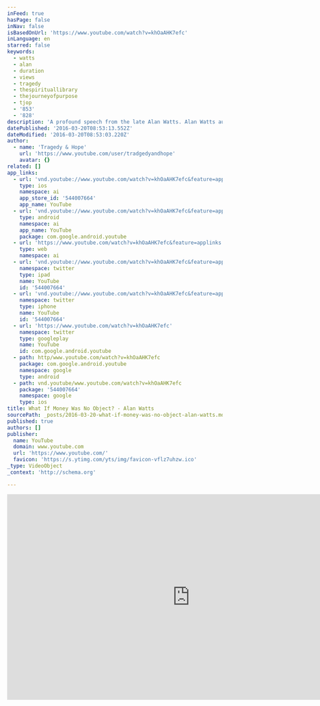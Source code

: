 ```yaml
---
inFeed: true
hasPage: false
inNav: false
isBasedOnUrl: 'https://www.youtube.com/watch?v=khOaAHK7efc'
inLanguage: en
starred: false
keywords:
  - watts
  - alan
  - duration
  - views
  - tragedy
  - thespirituallibrary
  - thejourneyofpurpose
  - tjop
  - '853'
  - '828'
description: 'A profound speech from the late Alan Watts. Alan Watts audio courtesy of alanwatts.org from the seminar: "Do You Do It, or Does It Do You?" available for download at http://www.alanwattscenter.org/#!services/cihc A remastered version of "What if money was no object". After our original video, which reached almost 2,000,000 views was taken down due to copyright.'
datePublished: '2016-03-20T08:53:13.552Z'
dateModified: '2016-03-20T08:53:03.220Z'
author:
  - name: 'Tragedy & Hope'
    url: 'https://www.youtube.com/user/tradgedyandhope'
    avatar: {}
related: []
app_links:
  - url: 'vnd.youtube://www.youtube.com/watch?v=khOaAHK7efc&feature=applinks'
    type: ios
    namespace: ai
    app_store_id: '544007664'
    app_name: YouTube
  - url: 'vnd.youtube://www.youtube.com/watch?v=khOaAHK7efc&feature=applinks'
    type: android
    namespace: ai
    app_name: YouTube
    package: com.google.android.youtube
  - url: 'https://www.youtube.com/watch?v=khOaAHK7efc&feature=applinks'
    type: web
    namespace: ai
  - url: 'vnd.youtube://www.youtube.com/watch?v=khOaAHK7efc&feature=applinks'
    namespace: twitter
    type: ipad
    name: YouTube
    id: '544007664'
  - url: 'vnd.youtube://www.youtube.com/watch?v=khOaAHK7efc&feature=applinks'
    namespace: twitter
    type: iphone
    name: YouTube
    id: '544007664'
  - url: 'https://www.youtube.com/watch?v=khOaAHK7efc'
    namespace: twitter
    type: googleplay
    name: YouTube
    id: com.google.android.youtube
  - path: http/www.youtube.com/watch?v=khOaAHK7efc
    package: com.google.android.youtube
    namespace: google
    type: android
  - path: vnd.youtube/www.youtube.com/watch?v=khOaAHK7efc
    package: '544007664'
    namespace: google
    type: ios
title: What If Money Was No Object? - Alan Watts
sourcePath: _posts/2016-03-20-what-if-money-was-no-object-alan-watts.md
published: true
authors: []
publisher:
  name: YouTube
  domain: www.youtube.com
  url: 'https://www.youtube.com/'
  favicon: 'https://s.ytimg.com/yts/img/favicon-vflz7uhzw.ico'
_type: VideoObject
_context: 'http://schema.org'

---
```

<iframe src="https://cdn.embedly.com/widgets/media.html?src=https%3A%2F%2Fwww.youtube.com%2Fembed%2FkhOaAHK7efc%3Ffeature%3Doembed&amp;url=https%3A%2F%2Fwww.youtube.com%2Fwatch%3Fv%3DkhOaAHK7efc&amp;image=https%3A%2F%2Fi.ytimg.com%2Fvi%2FkhOaAHK7efc%2Fhqdefault.jpg&amp;key=b7d04c9b404c499eba89ee7072e1c4f7&amp;type=text%2Fhtml&amp;schema=youtube" width="854" height="480" scrolling="no" frameborder="0" allowfullscreen="allowfullscreen" style=""></iframe>